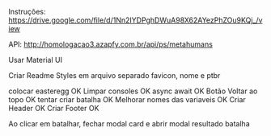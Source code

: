 Instruções: https://drive.google.com/file/d/1Nn2IYDPghDWuA98X62AYezPhZOu9KQj_/view

API: http://homologacao3.azapfy.com.br/api/ps/metahumans

Usar Material UI

Criar Readme
Styles em arquivo separado
favicon, nome e ptbr

colocar easteregg OK
Limpar consoles OK
async await OK
Botão Voltar ao topo OK
tentar criar batalha OK
Melhorar nomes das variaveis OK
Criar Header OK
Criar Footer OK

Ao clicar em batalhar, fechar modal card e abrir modal resultado batalha